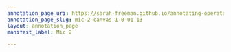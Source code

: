 ```yaml
---
annotation_page_uri: https://sarah-freeman.github.io/annotating-operator/annotations/mic-2-canvas-1-0-01-13.json
annotation_page_slug: mic-2-canvas-1-0-01-13
layout: annotation_page
manifest_label: Mic 2

---
```

